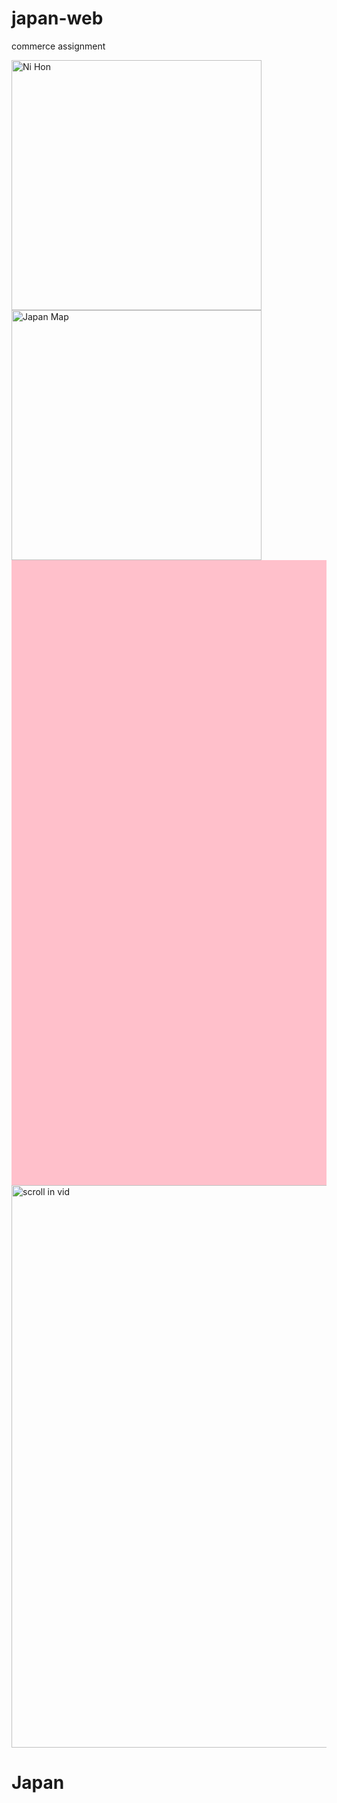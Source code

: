 # japan-web
commerce assignment
<html>
<head>
<meta name="viewport" content="width=device-width, initial-scale=1">
<style>
.parallax {

 background-image : url("file:///C:/Users/Pradip%20Panta/Desktop/download.jpg");


 min-height: 1000px;
   
  background-attachment: fixed;
  background-position: center;
  background-repeat: no-repeat;
  background-size: cover;


}
</style>
</head>
<body>

<style>
    .div
    {
      position: relative;
      top: 0;
      left: 0;
    }
    .scroll in vid
    {
      position: center;
      top: 60px;
      left: 80px;
    }
  </style>

<style>
  .div
{
position: relative;
top: 0;
left: 0;
}
  .h1
{
position: top;
positon: center;
top: 20px;
left 20px;
}
</style>

<div class="parallax"></div>
<img src="ni hon.png" alt="Ni Hon" style="width:400px;height:400px;">
<img src="japan mate.jpg" alt="Japan Map" style="width:400px;height:400px;">
<div style="height:1000px;background-color:pink">
</div>

<img src="My Gif 1.gif" alt="scroll in vid" style="width:900px;height:900px;">

<h1> Japan </h1>

</body>
</html>
